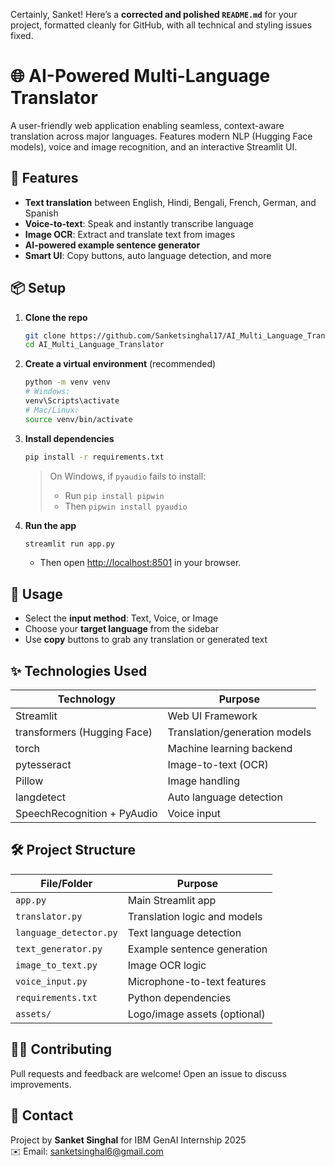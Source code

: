 Certainly, Sanket! Here’s a **corrected and polished `README.md`** for your project, formatted cleanly for GitHub, with all technical and styling issues fixed.

# 🌐 AI-Powered Multi-Language Translator

A user-friendly web application enabling seamless, context-aware translation across major languages. Features modern NLP (Hugging Face models), voice and image recognition, and an interactive Streamlit UI.

## 🚀 Features

- **Text translation** between English, Hindi, Bengali, French, German, and Spanish
- **Voice-to-text**: Speak and instantly transcribe language
- **Image OCR**: Extract and translate text from images
- **AI-powered example sentence generator**
- **Smart UI**: Copy buttons, auto language detection, and more

## 📦 Setup

1. **Clone the repo**
    ```bash
    git clone https://github.com/Sanketsinghal17/AI_Multi_Language_Translator.git
    cd AI_Multi_Language_Translator
    ```

2. **Create a virtual environment** (recommended)
    ```bash
    python -m venv venv
    # Windows:
    venv\Scripts\activate
    # Mac/Linux:
    source venv/bin/activate
    ```

3. **Install dependencies**
    ```bash
    pip install -r requirements.txt
    ```
    > On Windows, if `pyaudio` fails to install:  
    > - Run `pip install pipwin`  
    > - Then `pipwin install pyaudio`

4. **Run the app**
    ```bash
    streamlit run app.py
    ```
    - Then open [http://localhost:8501](http://localhost:8501) in your browser.

## 🎯 Usage

- Select the **input method**: Text, Voice, or Image
- Choose your **target language** from the sidebar
- Use **copy** buttons to grab any translation or generated text

## ✨ Technologies Used

| Technology                 | Purpose                           |
|----------------------------|-----------------------------------|
| Streamlit                  | Web UI Framework                  |
| transformers (Hugging Face)| Translation/generation models     |
| torch                      | Machine learning backend          |
| pytesseract                | Image-to-text (OCR)               |
| Pillow                     | Image handling                    |
| langdetect                 | Auto language detection           |
| SpeechRecognition + PyAudio| Voice input                       |

## 🛠️ Project Structure

| File/Folder           | Purpose                             |
|-----------------------|-------------------------------------|
| `app.py`              | Main Streamlit app                  |
| `translator.py`       | Translation logic and models        |
| `language_detector.py`| Text language detection             |
| `text_generator.py`   | Example sentence generation         |
| `image_to_text.py`    | Image OCR logic                     |
| `voice_input.py`      | Microphone-to-text features         |
| `requirements.txt`    | Python dependencies                 |
| `assets/`             | Logo/image assets (optional)        |

## 🙋‍♂️ Contributing

Pull requests and feedback are welcome! Open an issue to discuss improvements.

## 💬 Contact

Project by **Sanket Singhal** for IBM GenAI Internship 2025  
✉️ Email: sanketsinghal6@gmail.com

